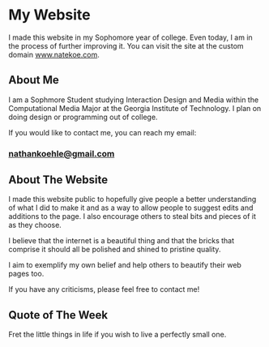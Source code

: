 # My Website

I made this website in my Sophomore year of college. Even today, I am in the process of further improving it. You can visit the site at the custom domain www.natekoe.com.

## About Me

I am a Sophmore Student studying Interaction Design and Media within the Computational Media Major at the Georgia Institute of Technology. I plan on doing design or programming out of college.

If you would like to contact me, you can reach my email:

### nathankoehle@gmail.com

## About The Website

I made this website public to hopefully give people a better understanding of what I did to make it and as a way to allow people to suggest edits and additions to the page. I also encourage others to steal bits and pieces of it as they choose. 

I believe that the internet is a beautiful thing and that the bricks that comprise it should all be polished and shined to pristine quality. 

I aim to exemplify my own belief and help others to beautify their web pages too. 

If you have any criticisms, please feel free to contact me!

## Quote of The Week

Fret the little things in life if you wish to live a perfectly small one.
